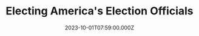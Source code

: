 ---
title: Electing America's Election Officials
publication_types:
  - "3"
authors:
  - Joshua Ferrer
  - Igor Geyn
publication: Working Paper
draft: false
featured: true
image:
  filename: featured
  focal_point: Smart
  preview_only: false
date: 2023-10-01T07:59:00.000Z
---